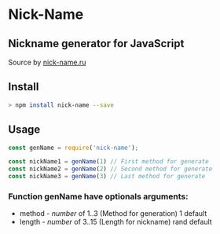# Nick-Name

## Nickname generator for JavaScript
Source by [nick-name.ru](https://nick-name.ru/)

## Install
```bash
> npm install nick-name --save
```
## Usage
```js
const genName = require('nick-name');

const nickName1 = genName(1) // First method for generate
const nickName2 = genName(2) // Second method for generate
const nickName3 = genName(3) // Last method for generate
```

### Function genName have optionals arguments:
- method - *number* of 1..3 (Method for generation) 1 default
- length - *number* of 3..15 (Length for nickname) rand default

